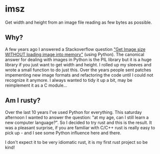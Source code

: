# imsz

Get width and height from an image file reading as few bytes as possible. 

## Why?

A few years ago I answered a Stackoverflow question ["Get Image size WITHOUT loading image into memory"](https://stackoverflow.com/questions/15800704/get-image-size-without-loading-image-into-memory) (using Python). The canonical answer for dealing with images in Python is the PIL library but it is a huge library if you just want to get width and height. I rolled up my sleeves and wrote a small function to do just this. Over the years people sent patches impementing new image formats and refactoring the code until I could not recognize it anymore. I always wanted to tidy it up a bit, may be reimplement it as a C module...

## Am I rusty?

Over the last 10 years I've used Python for everything. This saturday afternoon I wanted to answer the question: "at my age, can I still learn a new computer language?". So I decided to try rust and this is the result. It was a pleasant surprise, if you are familiar with C/C++ rust is really easy to pick up - and I see some Python influence here and there. 

I don't expect it to be very idiomatic rust, it is my first rust project so be kind!

